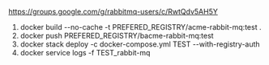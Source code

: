 https://groups.google.com/g/rabbitmq-users/c/RwtQdv5AH5Y

1. docker build --no-cache -t PREFERED_REGISTRY/acme-rabbit-mq:test .
2. docker push PREFERED_REGISTRY/bacme-rabbit-mq:test
3. docker stack deploy -c docker-compose.yml TEST --with-registry-auth
4. docker service logs -f TEST_rabbit-mq
